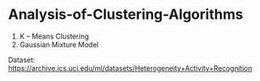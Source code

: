 # Analysis-of-Clustering-Algorithms
1. K – Means Clustering
2. Gaussian Mixture Model

Dataset: https://archive.ics.uci.edu/ml/datasets/Heterogeneity+Activity+Recognition
